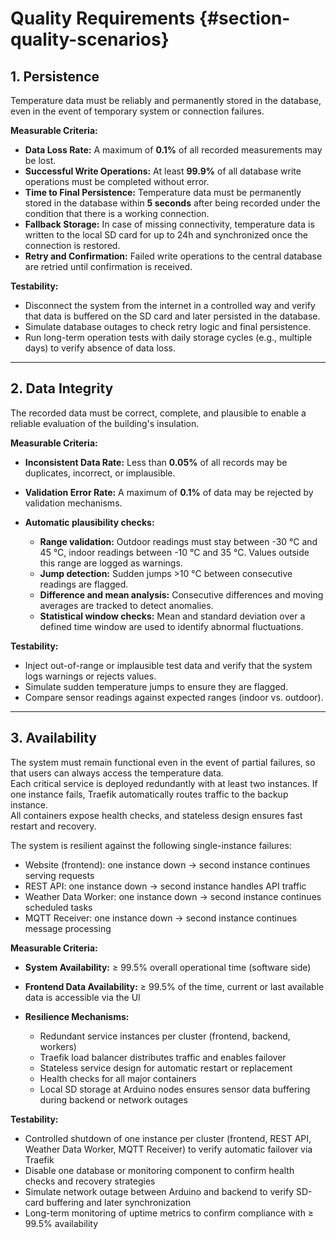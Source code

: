 # Quality Requirements {#section-quality-scenarios}

## 1. Persistence

Temperature data must be reliably and permanently stored in the database, even in the event of temporary system or
connection failures.

**Measurable Criteria:**

- **Data Loss Rate:** A maximum of **0.1%** of all recorded measurements may be lost.
- **Successful Write Operations:** At least **99.9%** of all database write operations must be completed without error.
- **Time to Final Persistence:** Temperature data must be permanently stored in the database within **5 seconds** after
  being recorded under the condition that there is a working connection.
- **Fallback Storage:** In case of missing connectivity, temperature data is written to the local SD card for up to 24h
  and synchronized once the connection is restored.
- **Retry and Confirmation:** Failed write operations to the central database are retried until confirmation is
  received.

**Testability:**

- Disconnect the system from the internet in a controlled way and verify that data is buffered on the SD card and later
  persisted in the database.
- Simulate database outages to check retry logic and final persistence.
- Run long-term operation tests with daily storage cycles (e.g., multiple days) to verify absence of data loss.

---

## 2. Data Integrity

The recorded data must be correct, complete, and plausible to enable a reliable evaluation of the building's insulation.

**Measurable Criteria:**

- **Inconsistent Data Rate:** Less than **0.05%** of all records may be duplicates, incorrect, or implausible.
- **Validation Error Rate:** A maximum of **0.1%** of data may be rejected by validation mechanisms.
- **Automatic plausibility checks:**

    - **Range validation:** Outdoor readings must stay between -30 °C and 45 °C, indoor readings between -10 °C and 35
      °C. Values outside this range are logged as warnings.
    - **Jump detection:** Sudden jumps >10 °C between consecutive readings are flagged.
    - **Difference and mean analysis:** Consecutive differences and moving averages are tracked to detect anomalies.
    - **Statistical window checks:** Mean and standard deviation over a defined time window are used to identify
      abnormal fluctuations.

**Testability:**

- Inject out-of-range or implausible test data and verify that the system logs warnings or rejects values.
- Simulate sudden temperature jumps to ensure they are flagged.
- Compare sensor readings against expected ranges (indoor vs. outdoor).

---

## 3. Availability

The system must remain functional even in the event of partial failures, so that users can always access the temperature
data.  
Each critical service is deployed redundantly with at least two instances. If one instance fails, Traefik automatically
routes traffic to the backup instance.  
All containers expose health checks, and stateless design ensures fast restart and recovery.

The system is resilient against the following single-instance failures:

- Website (frontend): one instance down → second instance continues serving requests
- REST API: one instance down → second instance handles API traffic
- Weather Data Worker: one instance down → second instance continues scheduled tasks
- MQTT Receiver: one instance down → second instance continues message processing

**Measurable Criteria:**

- **System Availability:** ≥ 99.5% overall operational time (software side)
- **Frontend Data Availability:** ≥ 99.5% of the time, current or last available data is accessible via the UI
- **Resilience Mechanisms:**

    - Redundant service instances per cluster (frontend, backend, workers)
    - Traefik load balancer distributes traffic and enables failover
    - Stateless service design for automatic restart or replacement
    - Health checks for all major containers
    - Local SD storage at Arduino nodes ensures sensor data buffering during backend or network outages

**Testability:**

- Controlled shutdown of one instance per cluster (frontend, REST API, Weather Data Worker, MQTT Receiver) to verify
  automatic failover via Traefik
- Disable one database or monitoring component to confirm health checks and recovery strategies
- Simulate network outage between Arduino and backend to verify SD-card buffering and later synchronization
- Long-term monitoring of uptime metrics to confirm compliance with ≥ 99.5% availability